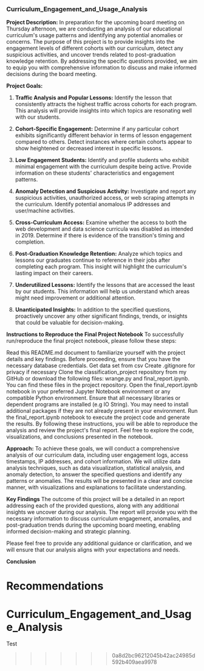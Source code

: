 ### Curriculum_Engagement_and_Usage_Analysis


**Project Description:**
In preparation for the upcoming board meeting on Thursday afternoon, we are conducting an analysis of our educational curriculum's usage patterns and identifying any potential anomalies or concerns. The purpose of this project is to provide insights into the engagement levels of different cohorts with our curriculum, detect any suspicious activities, and uncover trends related to post-graduation knowledge retention. By addressing the specific questions provided, we aim to equip you with comprehensive information to discuss and make informed decisions during the board meeting.

**Project Goals:**
1. **Traffic Analysis and Popular Lessons:** Identify the lesson that consistently attracts the highest traffic across cohorts for each program. This analysis will provide insights into which topics are resonating well with our students.

2. **Cohort-Specific Engagement:** Determine if any particular cohort exhibits significantly different behavior in terms of lesson engagement compared to others. Detect instances where certain cohorts appear to show heightened or decreased interest in specific lessons.

3. **Low Engagement Students:** Identify and profile students who exhibit minimal engagement with the curriculum despite being active. Provide information on these students' characteristics and engagement patterns.

4. **Anomaly Detection and Suspicious Activity:** Investigate and report any suspicious activities, unauthorized access, or web scraping attempts in the curriculum. Identify potential anomalous IP addresses and user/machine activities.

5. **Cross-Curriculum Access:** Examine whether the access to both the web development and data science curricula was disabled as intended in 2019. Determine if there is evidence of the transition's timing and completion.

6. **Post-Graduation Knowledge Retention:** Analyze which topics and lessons our graduates continue to reference in their jobs after completing each program. This insight will highlight the curriculum's lasting impact on their careers.

7. **Underutilized Lessons:** Identify the lessons that are accessed the least by our students. This information will help us understand which areas might need improvement or additional attention.

8. **Unanticipated Insights:** In addition to the specified questions, proactively uncover any other significant findings, trends, or insights that could be valuable for decision-making.


**Instructions to Reproduce the Final Project Notebook**
To successfully run/reproduce the final project notebook, please follow these steps:

Read this README.md document to familiarize yourself with the project details and key findings.
Before proceeding, ensure that you have the necessary database credentials. Get data set from csv  Create .gitignore for privacy if necessary
Clone the classification_project repository from my GitHub or download the following files: wrange.py and final_report.ipynb. You can find these files in the project repository.
Open the final_report.ipynb notebook in your preferred Jupyter Notebook environment or any compatible Python environment.
Ensure that all necessary libraries or dependent programs are installed (e.g IO String). You may need to install additional packages if they are not already present in your environment.
Run the final_report.ipynb notebook to execute the project code and generate the results. By following these instructions, you will be able to reproduce the analysis and review the project's final report. Feel free to explore the code, visualizations, and conclusions presented in the notebook.

**Approach:**
To achieve these goals, we will conduct a comprehensive analysis of our curriculum data, including user engagement logs, access timestamps, IP addresses, and cohort information. We will utilize data analysis techniques, such as data visualization, statistical analysis, and anomaly detection, to answer the specified questions and identify any patterns or anomalies. The results will be presented in a clear and concise manner, with visualizations and explanations to facilitate understanding.


**Key Findings**
The outcome of this project will be a detailed in an report addressing each of the provided questions, along with any additional insights we uncover during our analysis. The report will provide you with the necessary information to discuss curriculum engagement, anomalies, and post-graduation trends during the upcoming board meeting, enabling informed decision-making and strategic planning.

Please feel free to provide any additional guidance or clarification, and we will ensure that our analysis aligns with your expectations and needs.


**Conclusion**


**Recommendations**
=======
# Curriculum_Engagement_and_Usage_Analysis

Test
>>>>>>> 0a8d2bc96212045b42ac24985d592b409aea9978
